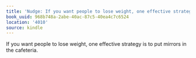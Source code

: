 ```yaml
---
title: 'Nudge: If you want people to lose weight, one effective strategy is…'
book_uuid: 968b748a-2abe-40ac-87c5-40ea4c7c6524
location: '4010'
source: kindle
---
```


If you want people to lose weight, one effective strategy is to put mirrors in the cafeteria.